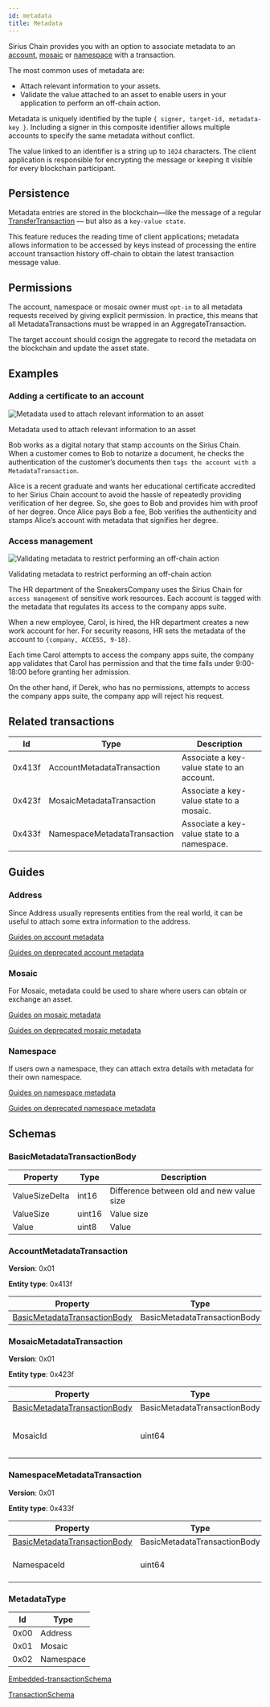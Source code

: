 ```yaml
---
id: metadata
title: Metadata
---
```


Sirius Chain provides you with an option to associate metadata to an [account](./account.md), [mosaic](./mosaic.md) or [namespace](./namespace.md) with a transaction.

The most common uses of metadata are:

- Attach relevant information to your assets.
- Validate the value attached to an asset to enable users in your application to perform an off-chain action.

Metadata is uniquely identified by the tuple `{ signer, target-id, metadata-key }`. Including a signer in this composite identifier allows multiple accounts to specify the same metadata without conflict.

The value linked to an identifier is a string up to `1024` characters. The client application is responsible for encrypting the message or keeping it visible for every blockchain participant.

## Persistence

Metadata entries are stored in the blockchain—like the message of a regular [TransferTransaction](./transfer-transaction.md) — but also as a `key-value state`.

This feature reduces the reading time of client applications; metadata allows information to be accessed by keys instead of processing the entire account transaction history off-chain to obtain the latest transaction message value.

## Permissions

The account, namespace or mosaic owner must `opt-in` to all metadata requests received by giving explicit permission. In practice, this means that all MetadataTransactions must be wrapped in an AggregateTransaction.

The target account should cosign the aggregate to record the metadata on the blockchain and update the asset state.

## Examples

### Adding a certificate to an account

![Metadata used to attach relevant information to an asset](/img/metadata-certificate.png "Metadata used to attach relevant information to an asset")

<p class=caption>Metadata used to attach relevant information to an asset</p>

Bob works as a digital notary that stamp accounts on the Sirius Chain. When a customer comes to Bob to notarize a document, he checks the authentication of the customer’s documents then `tags the account with a MetadataTransaction`.

Alice is a recent graduate and wants her educational certificate accredited to her Sirius Chain account to avoid the hassle of repeatedly providing verification of her degree. So, she goes to Bob and provides him with proof of her degree. Once Alice pays Bob a fee, Bob verifies the authenticity and stamps Alice’s account with metadata that signifies her degree.

### Access management

![Validating metadata to restrict performing an off-chain action](/img/metadata-access-control.png "Validating metadata to restrict performing an off-chain action")

<p class=caption>Validating metadata to restrict performing an off-chain action</p>

The HR department of the SneakersCompany uses the Sirius Chain for `access management` of sensitive work resources. Each account is tagged with the metadata that regulates its access to the company apps suite.

When a new employee, Carol, is hired, the HR department creates a new work account for her. For security reasons, HR sets the metadata of the account to `{company, ACCESS, 9-18}`.

Each time Carol attempts to access the company apps suite, the company app validates that Carol has permission and that the time falls under 9:00-18:00 before granting her admission.

On the other hand, if Derek, who has no permissions, attempts to access the company apps suite, the company app will reject his request.

## Related transactions

| **Id** | **Type**                     | **Description**                             |
| ------ | ---------------------------- | ------------------------------------------- |
| 0x413f | AccountMetadataTransaction   | Associate a key-value state to an account.  |
| 0x423f | MosaicMetadataTransaction    | Associate a key-value state to a mosaic.    |
| 0x433f | NamespaceMetadataTransaction | Associate a key-value state to a namespace. |

## Guides

### Address

Since Address usually represents entities from the real world, it can be useful to attach some extra information to the address. 

[Guides on account metadata](../guides/metadata-v2/account-metadata-v2.md)

[Guides on deprecated account metadata](../guides/metadata/account-metadata.md)

### Mosaic

For Mosaic, metadata could be used to share where users can obtain or exchange an asset.

[Guides on mosaic metadata](../guides/metadata-v2/mosaic-metadata-v2.md)

[Guides on deprecated mosaic metadata](../guides/metadata/mosaic-metadata.md)

### Namespace

If users own a namespace, they can attach extra details with metadata for their own namespace.

[Guides on namespace metadata](../guides/metadata-v2/namespace-metadata-v2.md)

[Guides on deprecated namespace metadata](../guides/metadata/namespace-metadata.md)

## Schemas

### BasicMetadataTransactionBody

| **Property**   | **Type** | **Description**                           |
| -------------- | -------- | ----------------------------------------- |
| ValueSizeDelta | int16    | Difference between old and new value size |
| ValueSize      | uint16   | Value size                                |
| Value          | uint8    | Value                                     |

### AccountMetadataTransaction

**Version**: 0x01

**Entity type**: 0x413f

| **Property**                                                  | **Type**                     | **Description** |
| ------------------------------------------------------------- | ---------------------------- | --------------- |
| [BasicMetadataTransactionBody](#basicmetadatatransactionbody) | BasicMetadataTransactionBody |                 |

### MosaicMetadataTransaction

**Version**: 0x01

**Entity type**: 0x423f

| **Property**                                                  | **Type**                     | **Description**               |
| ------------------------------------------------------------- | ---------------------------- | ----------------------------- |
| [BasicMetadataTransactionBody](#basicmetadatatransactionbody) | BasicMetadataTransactionBody |                               |
| MosaicId                                                      | uint64                       | The id of the affected mosaic |

### NamespaceMetadataTransaction

**Version**: 0x01

**Entity type**: 0x433f

| **Property**                                                  | **Type**                     | **Description**         |
| ------------------------------------------------------------- | ---------------------------- | ----------------------- |
| [BasicMetadataTransactionBody](#basicmetadatatransactionbody) | BasicMetadataTransactionBody |                         |
| NamespaceId                                                   | uint64                       | The id of the namespace |

### MetadataType

| **Id** | **Type**  |
| ------ | --------- |
| 0x00   | Address   |
| 0x01   | Mosaic    |
| 0x02   | Namespace |

[Embedded-transactionSchema](../protocol/transaction#embeddedtransaction)

[TransactionSchema](../protocol/transaction#transaction)
